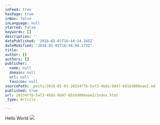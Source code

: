 ```yaml
---
inFeed: true
hasPage: true
inNav: false
inLanguage: null
starred: false
keywords: []
description: ''
datePublished: '2016-02-01T16:44:24.265Z'
dateModified: '2016-02-01T16:44:04.173Z'
title: ''
author: []
authors: []
publisher:
  name: null
  domain: null
  url: null
  favicon: null
sourcePath: _posts/2016-02-01-28334ff6-5a73-4bda-9d47-6916d806eae2.md
published: true
url: 28334ff6-5a73-4bda-9d47-6916d806eae2/index.html
_type: Article

---
```

Hello World
![](https://the-grid-user-content.s3-us-west-2.amazonaws.com/628f40fd-0f28-49a2-a897-296f8267e314.jpg)